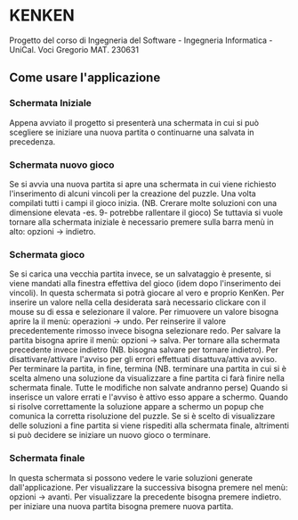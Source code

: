 # KENKEN
Progetto del corso di Ingegneria del Software - Ingegneria Informatica - UniCal.
Voci Gregorio MAT. 230631
## Come usare l'applicazione
### Schermata Iniziale
Appena avviato il progetto si presenterà una schermata in cui si può scegliere se iniziare una nuova partita o continuarne una salvata in precedenza.
### Schermata nuovo gioco
Se si avvia una nuova partita si apre una schermata in cui viene richiesto l'inserimento di alcuni vincoli per la creazione del puzzle. Una volta compilati tutti i campi il gioco inizia. (NB. Crerare molte soluzioni con una dimensione elevata -es. 9- potrebbe rallentare il gioco)
Se tuttavia si vuole tornare alla schermata iniziale è necessario premere sulla barra menù in alto: opzioni -> indietro.
### Schermata gioco
Se si carica una vecchia partita invece, se un salvataggio è presente, si viene mandati alla finestra effettiva del gioco (idem dopo l'inserimento dei vincoli).
In questa schermata si potrà giocare al vero e proprio KenKen. 
Per inserire un valore nella cella desiderata sarà necessario clickare con il mouse su di essa e selezionare il valore.
Per rimuovere un valore bisogna aprire la il menù: operazioni -> undo.
Per reinserire il valore precedentemente rimosso invece bisogna selezionare redo.
Per salvare la partita bisogna aprire il menù: opzioni -> salva.
Per tornare alla schermata precedente invece indietro (NB. bisogna salvare per tornare indietro).
Per disattivare/attivare l'avviso per gli errori effettuati disattuva/attiva avviso.
Per terminare la partita, in fine, termina (NB. terminare una partita in cui si è scelta almeno una soluzione da visualizzare a fine partita ci farà finire nella schermata finale. Tutte le modifiche non salvate andranno perse)
Quando si inserisce un valore errati e l'avviso è attivo esso appare a schermo.
Quando si risolve correttamente la soluzione appare a schermo un popup che comunica la corretta risoluzione del puzzle. 
Se si è scelto di visualizzare delle soluzioni a fine partita si viene rispediti alla schermata finale, altrimenti si può decidere se iniziare un nuovo gioco o terminare.
### Schermata finale
In questa schermata si possono vedere le varie soluzioni generate dall'applicazione.
Per visualizzare la successiva bisogna premere nel menù: opzioni -> avanti.
Per visualizzare la precedente bisogna premere indietro.
per iniziare una nuova partita bisogna premere nuova partita.
